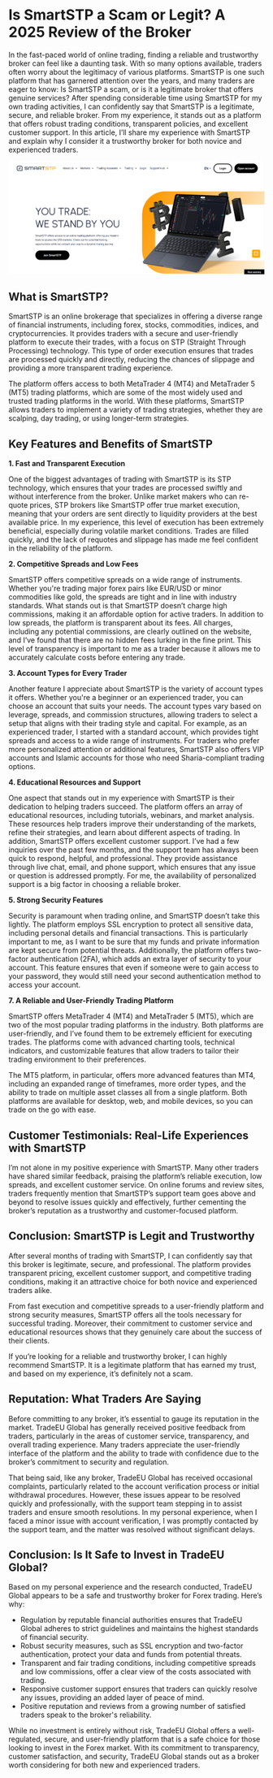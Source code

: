 Is SmartSTP a Scam or Legit? A 2025 Review of the Broker
======================================================

In the fast-paced world of online trading, finding a reliable and trustworthy broker can feel like a daunting task. With so many options available, traders often worry about the legitimacy of various platforms. SmartSTP is one such platform that has garnered attention over the years, and many traders are eager to know: Is SmartSTP a scam, or is it a legitimate broker that offers genuine services?
After spending considerable time using SmartSTP for my own trading activities, I can confidently say that SmartSTP is a legitimate, secure, and reliable broker. From my experience, it stands out as a platform that offers robust trading conditions, transparent policies, and excellent customer support. In this article, I’ll share my experience with SmartSTP and explain why I consider it a trustworthy broker for both novice and experienced traders.


![image](https://github.com/Daven-review/SmartSTP-scam-or-legit/blob/e0942bf261413c20b925470e304a4ea071577904/smartstp%20home%20screen.png)

What is SmartSTP?
--------------------

SmartSTP is an online brokerage that specializes in offering a diverse range of financial instruments, including forex, stocks, commodities, indices, and cryptocurrencies. It provides traders with a secure and user-friendly platform to execute their trades, with a focus on STP (Straight Through Processing) technology. This type of order execution ensures that trades are processed quickly and directly, reducing the chances of slippage and providing a more transparent trading experience.

The platform offers access to both MetaTrader 4 (MT4) and MetaTrader 5 (MT5) trading platforms, which are some of the most widely used and trusted trading platforms in the world. With these platforms, SmartSTP allows traders to implement a variety of trading strategies, whether they are scalping, day trading, or using longer-term strategies.


Key Features and Benefits of SmartSTP
-----------------------

**1. Fast and Transparent Execution**

One of the biggest advantages of trading with SmartSTP is its STP technology, which ensures that your trades are processed swiftly and without interference from the broker. Unlike market makers who can re-quote prices, STP brokers like SmartSTP offer true market execution, meaning that your orders are sent directly to liquidity providers at the best available price.
In my experience, this level of execution has been extremely beneficial, especially during volatile market conditions. Trades are filled quickly, and the lack of requotes and slippage has made me feel confident in the reliability of the platform.

**2. Competitive Spreads and Low Fees**

SmartSTP offers competitive spreads on a wide range of instruments. Whether you're trading major forex pairs like EUR/USD or minor commodities like gold, the spreads are tight and in line with industry standards. What stands out is that SmartSTP doesn’t charge high commissions, making it an affordable option for active traders.
In addition to low spreads, the platform is transparent about its fees. All charges, including any potential commissions, are clearly outlined on the website, and I’ve found that there are no hidden fees lurking in the fine print. This level of transparency is important to me as a trader because it allows me to accurately calculate costs before entering any trade.

**3. Account Types for Every Trader**

Another feature I appreciate about SmartSTP is the variety of account types it offers. Whether you're a beginner or an experienced trader, you can choose an account that suits your needs. The account types vary based on leverage, spreads, and commission structures, allowing traders to select a setup that aligns with their trading style and capital.
For example, as an experienced trader, I started with a standard account, which provides tight spreads and access to a wide range of instruments. For traders who prefer more personalized attention or additional features, SmartSTP also offers VIP accounts and Islamic accounts for those who need Sharia-compliant trading options.

**4. Educational Resources and Support**

One aspect that stands out in my experience with SmartSTP is their dedication to helping traders succeed. The platform offers an array of educational resources, including tutorials, webinars, and market analysis. These resources help traders improve their understanding of the markets, refine their strategies, and learn about different aspects of trading.
In addition, SmartSTP offers excellent customer support. I’ve had a few inquiries over the past few months, and the support team has always been quick to respond, helpful, and professional. They provide assistance through live chat, email, and phone support, which ensures that any issue or question is addressed promptly. For me, the availability of personalized support is a big factor in choosing a reliable broker.

**5. Strong Security Features**

Security is paramount when trading online, and SmartSTP doesn’t take this lightly. The platform employs SSL encryption to protect all sensitive data, including personal details and financial transactions. This is particularly important to me, as I want to be sure that my funds and private information are kept secure from potential threats.
Additionally, the platform offers two-factor authentication (2FA), which adds an extra layer of security to your account. This feature ensures that even if someone were to gain access to your password, they would still need your second authentication method to access your account.

**7. A Reliable and User-Friendly Trading Platform**

SmartSTP offers MetaTrader 4 (MT4) and MetaTrader 5 (MT5), which are two of the most popular trading platforms in the industry. Both platforms are user-friendly, and I’ve found them to be extremely efficient for executing trades. The platforms come with advanced charting tools, technical indicators, and customizable features that allow traders to tailor their trading environment to their preferences.

The MT5 platform, in particular, offers more advanced features than MT4, including an expanded range of timeframes, more order types, and the ability to trade on multiple asset classes all from a single platform. Both platforms are available for desktop, web, and mobile devices, so you can trade on the go with ease.



Customer Testimonials: Real-Life Experiences with SmartSTP
-----------------

I’m not alone in my positive experience with SmartSTP. Many other traders have shared similar feedback, praising the platform’s reliable execution, low spreads, and excellent customer service. On online forums and review sites, traders frequently mention that SmartSTP’s support team goes above and beyond to resolve issues quickly and effectively, further cementing the broker’s reputation as a trustworthy and customer-focused platform.


Conclusion: SmartSTP is Legit and Trustworthy
-----------------
After several months of trading with SmartSTP, I can confidently say that this broker is legitimate, secure, and professional. The platform provides transparent pricing, excellent customer support, and competitive trading conditions, making it an attractive choice for both novice and experienced traders alike.

From fast execution and competitive spreads to a user-friendly platform and strong security measures, SmartSTP offers all the tools necessary for successful trading. Moreover, their commitment to customer service and educational resources shows that they genuinely care about the success of their clients.

If you’re looking for a reliable and trustworthy broker, I can highly recommend SmartSTP. It is a legitimate platform that has earned my trust, and based on my experience, it’s definitely not a scam.




Reputation: What Traders Are Saying
-----------------
Before committing to any broker, it’s essential to gauge its reputation in the market. TradeEU Global has generally received positive feedback from traders, particularly in the areas of customer service, transparency, and overall trading experience. Many traders appreciate the user-friendly interface of the platform and the ability to trade with confidence due to the broker’s commitment to security and regulation.

That being said, like any broker, TradeEU Global has received occasional complaints, particularly related to the account verification process or initial withdrawal procedures. However, these issues appear to be resolved quickly and professionally, with the support team stepping in to assist traders and ensure smooth resolutions. In my personal experience, when I faced a minor issue with account verification, I was promptly contacted by the support team, and the matter was resolved without significant delays.


Conclusion: Is It Safe to Invest in TradeEU Global?
-----------------

Based on my personal experience and the research conducted, TradeEU Global appears to be a safe and trustworthy broker for Forex trading. Here’s why:
- Regulation by reputable financial authorities ensures that TradeEU Global adheres to strict guidelines and maintains the highest standards of financial security.
- Robust security measures, such as SSL encryption and two-factor authentication, protect your data and funds from potential threats.
- Transparent and fair trading conditions, including competitive spreads and low commissions, offer a clear view of the costs associated with trading.
- Responsive customer support ensures that traders can quickly resolve any issues, providing an added layer of peace of mind.
- Positive reputation and reviews from a growing number of satisfied traders speak to the broker's reliability.

While no investment is entirely without risk, TradeEU Global offers a well-regulated, secure, and user-friendly platform that is a safe choice for those looking to invest in the Forex market. With its commitment to transparency, customer satisfaction, and security, TradeEU Global stands out as a broker worth considering for both new and experienced traders.
